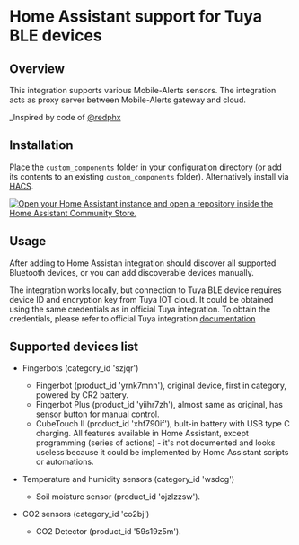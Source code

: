 # Home Assistant support for Tuya BLE devices

## Overview

This integration supports various Mobile-Alerts sensors. The integration acts as proxy server between Mobile-Alerts gateway and cloud. 

_Inspired by code of [@redphx](https://github.com/redphx/poc-tuya-ble-fingerbot)

## Installation

Place the `custom_components` folder in your configuration directory (or add its contents to an existing `custom_components` folder). Alternatively install via [HACS](https://hacs.xyz/).

[![Open your Home Assistant instance and open a repository inside the Home Assistant Community Store.](https://my.home-assistant.io/badges/hacs_repository.svg)](https://my.home-assistant.io/redirect/hacs_repository/?owner=PlusPlus-ua&repository=ha_tuya_ble&category=integration)

## Usage

After adding to Home Assistan integration should discover all supported Bluetooth devices, or you can add discoverable devices manually.

The integration works locally, but connection to Tuya BLE device requires device ID and encryption key from Tuya IOT cloud. It could be obtained using the same credentials as in official Tuya integration. To obtain the credentials, please refer to official Tuya integration [documentation](https://www.home-assistant.io/integrations/tuya/)

## Supported devices list

* Fingerbots (category_id 'szjqr')
  + Fingerbot (product_id 'yrnk7mnn'), original device, first in category, powered by CR2 battery.
  + Fingerbot Plus (product_id 'yiihr7zh'), almost same as original, has sensor button for manual control.
  + CubeTouch II (product_id 'xhf790if'), bult-in battery with USB type C charging.
  All features available in Home Assistant, except programming (series of actions) - it's not documented and looks useless because it could be implemented by Home Assistant scripts or automations.

* Temperature and humidity sensors (category_id 'wsdcg')
  + Soil moisture sensor (product_id 'ojzlzzsw').

* CO2 sensors (category_id 'co2bj')
  + CO2 Detector (product_id '59s19z5m').
